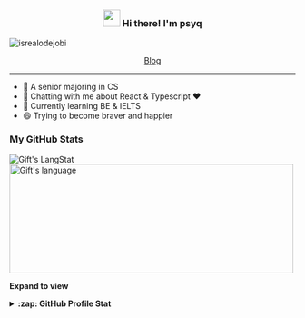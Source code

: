 <!-- Heading -->
<h3 align="center"><img src = "https://raw.githubusercontent.com/MartinHeinz/MartinHeinz/master/wave.gif" width = 30px> Hi there! I'm psyq</h3>

<!-- Profile Views -->
<p align="left"> 
  <img src="https://komarev.com/ghpvc/?username=psyq55262227&label=Profile%20views&color=0e75b6&style=flat" alt="isrealodejobi" />
</p>
<p align="center">
  <a href="https://www.blog.psyqlk.space">Blog</a>
</p>

---

- 🔭 A senior majoring in CS
- 💬 Chatting with me about React & Typescript ❤ 
- 🌱 Currently learning BE & IELTS
- 😄 Trying to become braver and happier

### My GitHub Stats

<div>
   <img align="center" src="https://github-readme-streak-stats.herokuapp.com/?user=psyq55262227" alt="Gift's LangStat" />
  <img align="center" src="https://github-readme-stats.vercel.app/api/top-langs?username=psyq55262227&langs_count=10&show_icons=true&locale=en&layout=compact&theme=light" alt="Gift's language" height="192px"  width="500px"/>
</div>

**Expand to view**
<details>
  <summary><b>:zap: GitHub Profile Stat</b></summary>
  <img src="https://github-readme-stats.anuraghazra1.vercel.app/api?username=psyq55262227&show_icons=true" />
</details>
